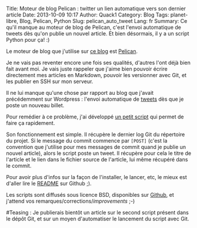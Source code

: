Title: Moteur de blog Pelican : twitter un lien automatique vers son dernier article
Date: 2013-10-09 10:17
Author: Quack1
Category: Blog
Tags: planet-libre, Blog, Pelican, Python
Slug: pelican_auto_tweet
Lang: fr
Summary: Ce qu'il manque au moteur de blog de Pelican, c'est l'envoi automatique de tweets dès qu'on publie un nouvel article. Et bien désormais, il y a un script Python pour ça! :)

Le moteur de blog que j'utilise sur [ce blog]({filename}/blog_v3.md) est [Pelican](http://getpelican.com).

Je ne vais pas reventer encore une fois ses qualités, d'autres l'ont déjà bien fait avant moi. Je vais juste rappeler que j'aime bien pouvoir écrire directement mes articles en Markdown, pouvoir les versionner avec Git, et les publier en SSH sur mon serveur.

Il ne lui manque qu'une chose par rapport au blog que j'avait précédemment sur Wordpress : l'envoi automatique de [tweets](https://twitter.com/_Quack1) dès que je poste un nouveau billet.

Pour remédier à ce problème, j'ai développé [un petit script](https://github.com/quack1/pelican_auto_tweet) qui permet de faire ça rapidement.

Son fonctionnement est simple. Il récupère le dernier log Git du répertoire du projet. Si le message du commit commence par `[POST]` (c'est la convention que j'utilise pour mes messages de commit quand je publie un nouvel article), alors le script poste un tweet. Il récupère pour cela le titre de l'article et le lien dans le fichier source de l'article, lui même récupéré dans le commit.

Pour avoir plus d'infos sur la façon de l'installer, le lancer, etc, le mieux est d'aller lire le [README](https://github.com/quack1/pelican_auto_tweet) sur Github ;).

Les scripts sont diffusés sous licence BSD, disponibles sur [Github](https://github.com/quack1/pelican_auto_tweet), et j'attend vos remarques/corrections/_improvements_ ;-)

\#Teasing : Je publierais bientôt un article sur le second script présent dans le dépôt Git, et sur un moyen d'automatiser le lancement du script avec Git.